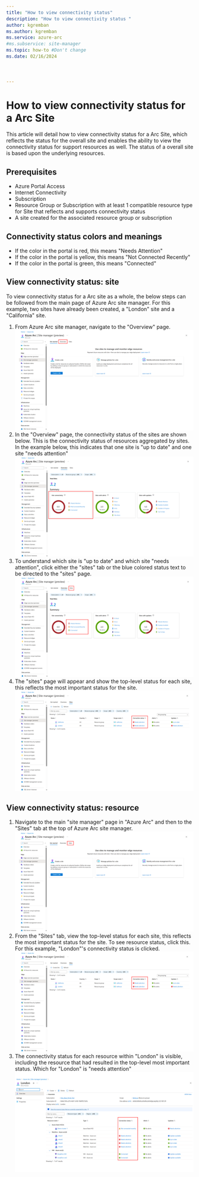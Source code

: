 ```yaml
---
title: "How to view connectivity status"
description: "How to view connectivity status "
author: kgremban
ms.author: kgremban
ms.service: azure-arc
#ms.subservice: site-manager
ms.topic: how-to #Don't change
ms.date: 02/16/2024



---
```

# How to view connectivity status for a Arc Site

This article will detail how to view connectivity status for a Arc Site, which reflects the status for the overall site and enables the ability to view the connectivity status for support resources as well. The status of a overall site is based upon the underlying resources.

## Prerequisites

* Azure Portal Access
* Internet Connectivity
* Subscription
* Resource Group or Subscription with at least 1 compatible resource type for Site that reflects and supports connectivity status
* A site created for the associated resource group or subscription

## Connectivity status colors and meanings

* If the color in the portal is red, this means "Needs Attention"
* If the color in the portal is yellow, this means "Not Connected Recently"
* If the color in the portal is green, this means "Connected"

## View connectivity status: site

To view connectivity status for a Arc site as a whole, the below steps can be followed from the main page of Azure Arc site manager. For this example, two sites have already been created, a "London" site and a "California" site. 

1. From Azure Arc site manager, navigate to the "Overview" page. 
![Site_Manager_Overview](./media/Overview_Sites_page.png)
2. In the "Overview" page, the connectivity status of the sites are shown below. This is the connectivity status of resources aggregated by sites. In the example below, this indicates that one site is "up to date" and one site "needs attention"
![Site_Manager_Overview_connectivity](./media/site_connection_overview.png)
3. To understand which site is "up to date" and which site "needs attention", click either the "sites" tab or the blue colored status text to be directed to the "sites" page.
![Site_Manager_Overview_connectivity_details](./media/click_connectivity_status_site_details.png)
4. The "sites" page will appear and show the top-level status for each site, this reflects the most important status for the site. 
![Site_Manager_Overview_connectivity_details_status_site_page](./media/site_connectivity_status_from_sites_page.png)

## View connectivity status: resource

1. Navigate to the main "site manager" page in "Azure Arc" and then to the "Sites" tab at the top of Azure Arc site manager. 
![Site_Manager_Overview_button_Page_again](./media/sites_button_from_site_manager.png)
2. From the "Sites" tab, view the top-level status for each site, this reflects the most important status for the site. To see resource status, click this. For this example, "London"'s connectivity status is clicked.
![Site_Manager_Overview_connectivity_details_status_site_page_again](./media/site_connectivity_status_from_sites_page.png)
3. The connectivity status for each resource within "London" is visible, including the resource that had resulted in the top-level most important status. Which for "London" is "needs attention"
![Site_Manager_Overview_connectivity_details_status_london](./media/london_resource_status_connectivity.png)
